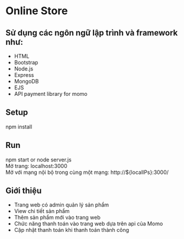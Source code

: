 # Online Store
## Sử dụng các ngôn ngữ lập trình và framework như:
- HTML
- Bootstrap
- Node.js
- Express
- MongoDB
- EJS
- API payment library for momo

## Setup
npm install

## Run
npm start or node server.js
<br/>
Mở trang: localhost:3000
<br/>
Mở với mạng nội bộ trong cùng một mạng: http://${localIPs}:3000/
## Giới thiệu
- Trang web có admin quản lý sản phẩm
- View chi tiết sản phẩm
- Thêm sản phẩm mới vào trang web
- Chức năng thanh toán vào trang web dựa trên api của Momo
- Cập nhật thanh toán khi thanh toán thành công
